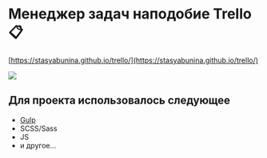 # Менеджер задач наподобие Trello 📋

[https://stasyabunina.github.io/trello/](https://stasyabunina.github.io/trello/)

![](trello.gif)

## Для проекта использовалось следующее
+ [Gulp](https://gulpjs.com/) 
+ SCSS/Sass
+ JS
+ и другое...
